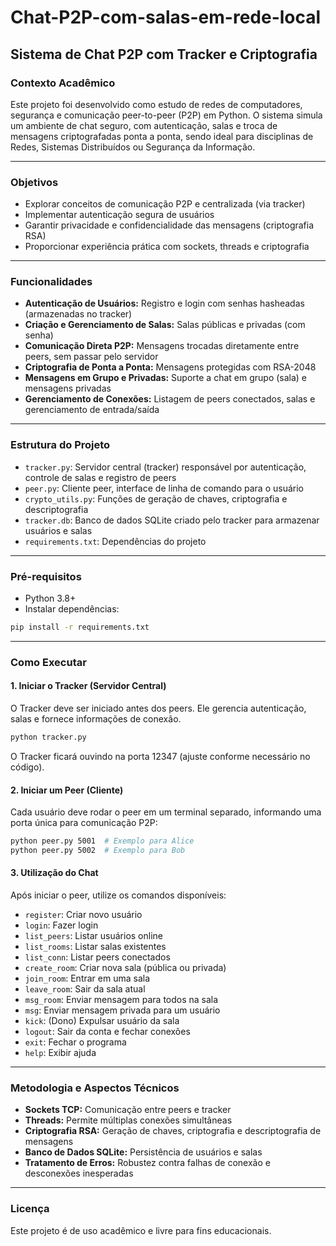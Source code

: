 # Chat-P2P-com-salas-em-rede-local

## Sistema de Chat P2P com Tracker e Criptografia

### Contexto Acadêmico
Este projeto foi desenvolvido como estudo de redes de computadores, segurança e comunicação peer-to-peer (P2P) em Python. O sistema simula um ambiente de chat seguro, com autenticação, salas e troca de mensagens criptografadas ponta a ponta, sendo ideal para disciplinas de Redes, Sistemas Distribuídos ou Segurança da Informação.

---

### Objetivos
- Explorar conceitos de comunicação P2P e centralizada (via tracker)
- Implementar autenticação segura de usuários
- Garantir privacidade e confidencialidade das mensagens (criptografia RSA)
- Proporcionar experiência prática com sockets, threads e criptografia

---

### Funcionalidades
- **Autenticação de Usuários:** Registro e login com senhas hasheadas (armazenadas no tracker)
- **Criação e Gerenciamento de Salas:** Salas públicas e privadas (com senha)
- **Comunicação Direta P2P:** Mensagens trocadas diretamente entre peers, sem passar pelo servidor
- **Criptografia de Ponta a Ponta:** Mensagens protegidas com RSA-2048
- **Mensagens em Grupo e Privadas:** Suporte a chat em grupo (sala) e mensagens privadas
- **Gerenciamento de Conexões:** Listagem de peers conectados, salas e gerenciamento de entrada/saída

---

### Estrutura do Projeto
- `tracker.py`: Servidor central (tracker) responsável por autenticação, controle de salas e registro de peers
- `peer.py`: Cliente peer, interface de linha de comando para o usuário
- `crypto_utils.py`: Funções de geração de chaves, criptografia e descriptografia
- `tracker.db`: Banco de dados SQLite criado pelo tracker para armazenar usuários e salas
- `requirements.txt`: Dependências do projeto

---

### Pré-requisitos
- Python 3.8+
- Instalar dependências:

```bash
pip install -r requirements.txt
```

---

### Como Executar

#### 1. Iniciar o Tracker (Servidor Central)
O Tracker deve ser iniciado antes dos peers. Ele gerencia autenticação, salas e fornece informações de conexão.

```bash
python tracker.py
```

O Tracker ficará ouvindo na porta 12347 (ajuste conforme necessário no código).

#### 2. Iniciar um Peer (Cliente)
Cada usuário deve rodar o peer em um terminal separado, informando uma porta única para comunicação P2P:

```bash
python peer.py 5001  # Exemplo para Alice
python peer.py 5002  # Exemplo para Bob
```

#### 3. Utilização do Chat
Após iniciar o peer, utilize os comandos disponíveis:

- `register`: Criar novo usuário
- `login`: Fazer login
- `list_peers`: Listar usuários online
- `list_rooms`: Listar salas existentes
- `list_conn`: Listar peers conectados
- `create_room`: Criar nova sala (pública ou privada)
- `join_room`: Entrar em uma sala
- `leave_room`: Sair da sala atual
- `msg_room`: Enviar mensagem para todos na sala
- `msg`: Enviar mensagem privada para um usuário
- `kick`: (Dono) Expulsar usuário da sala
- `logout`: Sair da conta e fechar conexões
- `exit`: Fechar o programa
- `help`: Exibir ajuda

---

### Metodologia e Aspectos Técnicos
- **Sockets TCP:** Comunicação entre peers e tracker
- **Threads:** Permite múltiplas conexões simultâneas
- **Criptografia RSA:** Geração de chaves, criptografia e descriptografia de mensagens
- **Banco de Dados SQLite:** Persistência de usuários e salas
- **Tratamento de Erros:** Robustez contra falhas de conexão e desconexões inesperadas

---

### Licença
Este projeto é de uso acadêmico e livre para fins educacionais.
